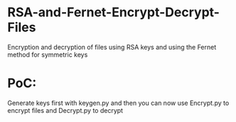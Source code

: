 # RSA-and-Fernet-Encrypt-Decrypt-Files
Encryption and decryption of files using RSA keys and using the Fernet method for symmetric keys

# PoC:
Generate keys first with keygen.py and then you can now use Encrypt.py to encrypt files and Decrypt.py to decrypt
